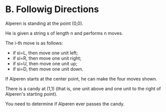 # B. Followig Directions

Alperen is standing at the point (0,0).

He is given a string s of length n and performs n moves.

The i-th move is as follows:

- if si=L, then move one unit left;
- if si=R, then move one unit right;
- if si=U, then move one unit up;
- if si=D, then move one unit down.

If Alperen starts at the center point,
he can make the four moves shown.

There is a candy at (1,1)
(that is, one unit above and one unit to the right of Alperen's starting point).

You need to determine if Alperen ever passes the candy.
